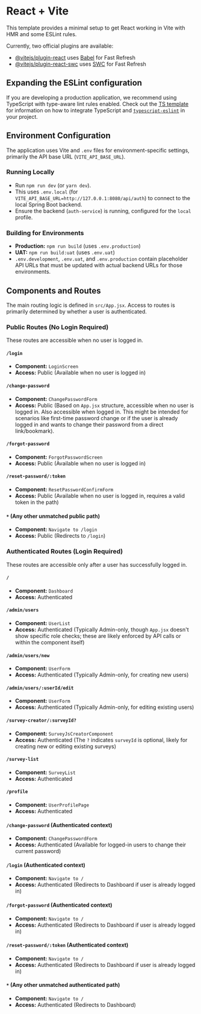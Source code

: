 # React + Vite

This template provides a minimal setup to get React working in Vite with HMR and some ESLint rules.

Currently, two official plugins are available:

- [@vitejs/plugin-react](https://github.com/vitejs/vite-plugin-react/blob/main/packages/plugin-react) uses [Babel](https://babeljs.io/) for Fast Refresh
- [@vitejs/plugin-react-swc](https://github.com/vitejs/vite-plugin-react/blob/main/packages/plugin-react-swc) uses [SWC](https://swc.rs/) for Fast Refresh

## Expanding the ESLint configuration

If you are developing a production application, we recommend using TypeScript with type-aware lint rules enabled. Check out the [TS template](https://github.com/vitejs/vite/tree/main/packages/create-vite/template-react-ts) for information on how to integrate TypeScript and [`typescript-eslint`](https://typescript-eslint.io) in your project.

## Environment Configuration

The application uses Vite and `.env` files for environment-specific settings, primarily the API base URL (`VITE_API_BASE_URL`).

### Running Locally
- Run `npm run dev` (or `yarn dev`).
- This uses `.env.local` (for `VITE_API_BASE_URL=http://127.0.0.1:8080/api/auth`) to connect to the local Spring Boot backend.
- Ensure the backend (`auth-service`) is running, configured for the `local` profile.

### Building for Environments
- **Production:** `npm run build` (uses `.env.production`)
- **UAT:** `npm run build:uat` (uses `.env.uat`)
- `.env.development`, `.env.uat`, and `.env.production` contain placeholder API URLs that must be updated with actual backend URLs for those environments.

## Components and Routes

The main routing logic is defined in `src/App.jsx`. Access to routes is primarily determined by whether a user is authenticated.

### Public Routes (No Login Required)
These routes are accessible when no user is logged in.

#### `/login`
- **Component:** `LoginScreen`
- **Access:** Public (Available when no user is logged in)

#### `/change-password`
- **Component:** `ChangePasswordForm`
- **Access:** Public (Based on `App.jsx` structure, accessible when no user is logged in. Also accessible when logged in. This might be intended for scenarios like first-time password change or if the user is already logged in and wants to change their password from a direct link/bookmark).

#### `/forgot-password`
- **Component:** `ForgotPasswordScreen`
- **Access:** Public (Available when no user is logged in)

#### `/reset-password/:token`
- **Component:** `ResetPasswordConfirmForm`
- **Access:** Public (Available when no user is logged in, requires a valid token in the path)

#### `*` (Any other unmatched public path)
- **Component:** `Navigate to /login`
- **Access:** Public (Redirects to `/login`)

### Authenticated Routes (Login Required)
These routes are accessible only after a user has successfully logged in.

#### `/`
- **Component:** `Dashboard`
- **Access:** Authenticated

#### `/admin/users`
- **Component:** `UserList`
- **Access:** Authenticated (Typically Admin-only, though `App.jsx` doesn't show specific role checks; these are likely enforced by API calls or within the component itself)

#### `/admin/users/new`
- **Component:** `UserForm`
- **Access:** Authenticated (Typically Admin-only, for creating new users)

#### `/admin/users/:userId/edit`
- **Component:** `UserForm`
- **Access:** Authenticated (Typically Admin-only, for editing existing users)

#### `/survey-creator/:surveyId?`
- **Component:** `SurveyJsCreatorComponent`
- **Access:** Authenticated (The `?` indicates `surveyId` is optional, likely for creating new or editing existing surveys)

#### `/survey-list`
- **Component:** `SurveyList`
- **Access:** Authenticated

#### `/profile`
- **Component:** `UserProfilePage`
- **Access:** Authenticated

#### `/change-password` (Authenticated context)
- **Component:** `ChangePasswordForm`
- **Access:** Authenticated (Available for logged-in users to change their current password)

#### `/login` (Authenticated context)
- **Component:** `Navigate to /`
- **Access:** Authenticated (Redirects to Dashboard if user is already logged in)

#### `/forgot-password` (Authenticated context)
- **Component:** `Navigate to /`
- **Access:** Authenticated (Redirects to Dashboard if user is already logged in)

#### `/reset-password/:token` (Authenticated context)
- **Component:** `Navigate to /`
- **Access:** Authenticated (Redirects to Dashboard if user is already logged in)

#### `*` (Any other unmatched authenticated path)
- **Component:** `Navigate to /`
- **Access:** Authenticated (Redirects to Dashboard)
